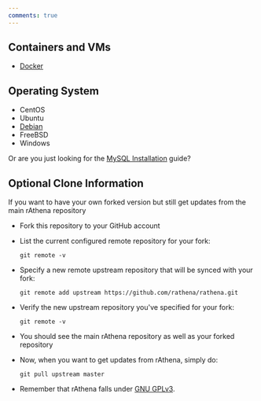 ```yaml
---
comments: true
---
```


## Containers and VMs
* [Docker](docker)

## Operating System
* CentOS
* Ubuntu
* [Debian](debian)
* FreeBSD
* Windows

Or are you just looking for the [MySQL Installation](mysql) guide?

## Optional Clone Information
If you want to have your own forked version but still get updates from the main rAthena repository

  * Fork this repository to your GitHub account
  * List the current configured remote repository for your fork:

        git remote -v

  * Specify a new remote upstream repository that will be synced with your fork:

        git remote add upstream https://github.com/rathena/rathena.git

  * Verify the new upstream repository you've specified for your fork:

        git remote -v

  * You should see the main rAthena repository as well as your forked repository
  * Now, when you want to get updates from rAthena, simply do:

        git pull upstream master

* Remember that rAthena falls under [GNU GPLv3](https://github.com/rathena/rathena/blob/master/LICENSE).
